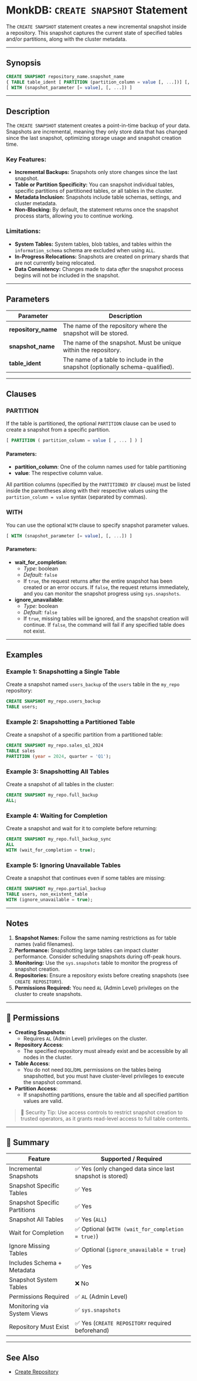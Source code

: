 # MonkDB: `CREATE SNAPSHOT` Statement

The `CREATE SNAPSHOT` statement creates a new incremental snapshot inside a repository. This snapshot captures the current state of specified tables and/or partitions, along with the cluster metadata.

---

## Synopsis

```sql
CREATE SNAPSHOT repository_name.snapshot_name
{ TABLE table_ident [ PARTITION (partition_column = value [, ...])] [, ...] | ALL }
[ WITH (snapshot_parameter [= value], [, ...]) ]
```

---

## Description

The `CREATE SNAPSHOT` statement creates a point-in-time backup of your data. Snapshots are incremental, meaning they only store data that has changed since the last snapshot, optimizing storage usage and snapshot creation time.

### Key Features:
- **Incremental Backups:** Snapshots only store changes since the last snapshot.
- **Table or Partition Specificity:** You can snapshot individual tables, specific partitions of partitioned tables, or all tables in the cluster.
- **Metadata Inclusion:** Snapshots include table schemas, settings, and cluster metadata.
- **Non-Blocking:** By default, the statement returns once the snapshot process starts, allowing you to continue working.

### Limitations:
- **System Tables:** System tables, blob tables, and tables within the `information_schema` schema are excluded when using `ALL`.
- **In-Progress Relocations:** Snapshots are created on primary shards that are not currently being relocated.
- **Data Consistency:** Changes made to data *after* the snapshot process begins will not be included in the snapshot.

---

## Parameters

| Parameter        | Description                                                                 |
|------------------|-----------------------------------------------------------------------------|
| **repository_name** | The name of the repository where the snapshot will be stored.             |
| **snapshot_name**   | The name of the snapshot. Must be unique within the repository.           |
| **table_ident**     | The name of a table to include in the snapshot (optionally schema-qualified). |

---

## Clauses

### **PARTITION**

If the table is partitioned, the optional `PARTITION` clause can be used to create a snapshot from a specific partition.

```sql
[ PARTITION ( partition_column = value [ , ... ] ) ]
```


#### Parameters:
- **partition_column**: One of the column names used for table partitioning
- **value**: The respective column value.

All partition columns (specified by the `PARTITIONED BY` clause) must be listed inside the parentheses along with their respective values using the `partition_column = value` syntax (separated by commas).

### **WITH**

You can use the optional `WITH` clause to specify snapshot parameter values.

```sql
[ WITH (snapshot_parameter [= value], [, ...]) ]
```


#### Parameters:
- **wait_for_completion**:
  - *Type:* boolean
  - *Default:* `false`
  - If `true`, the request returns after the entire snapshot has been created or an error occurs. If `false`, the request returns immediately, and you can monitor the snapshot progress using `sys.snapshots`.
- **ignore_unavailable**:
  - *Type:* boolean
  - *Default:* `false`
  - If `true`, missing tables will be ignored, and the snapshot creation will continue. If `false`, the command will fail if any specified table does not exist.

---

## Examples

### Example 1: Snapshotting a Single Table
Create a snapshot named `users_backup` of the `users` table in the `my_repo` repository:

```sql
CREATE SNAPSHOT my_repo.users_backup
TABLE users;
```

### Example 2: Snapshotting a Partitioned Table
Create a snapshot of a specific partition from a partitioned table:

```sql
CREATE SNAPSHOT my_repo.sales_q1_2024
TABLE sales
PARTITION (year = 2024, quarter = 'Q1');
```


### Example 3: Snapshotting All Tables
Create a snapshot of all tables in the cluster:

```sql
CREATE SNAPSHOT my_repo.full_backup
ALL;
```


### Example 4: Waiting for Completion
Create a snapshot and wait for it to complete before returning:

```sql
CREATE SNAPSHOT my_repo.full_backup_sync
ALL
WITH (wait_for_completion = true);
```


### Example 5: Ignoring Unavailable Tables
Create a snapshot that continues even if some tables are missing:

```sql
CREATE SNAPSHOT my_repo.partial_backup
TABLE users, non_existent_table
WITH (ignore_unavailable = true);
```


---

## Notes

1. **Snapshot Names:** Follow the same naming restrictions as for table names (valid filenames).
2. **Performance:** Snapshotting large tables can impact cluster performance. Consider scheduling snapshots during off-peak hours.
3. **Monitoring:** Use the `sys.snapshots` table to monitor the progress of snapshot creation.
4. **Repositories:** Ensure a repository exists before creating snapshots (see `CREATE REPOSITORY`).
5. **Permissions Required:** You need `AL` (Admin Level) privileges on the cluster to create snapshots.

---

## 🔐 Permissions

- **Creating Snapshots**:
  - Requires `AL` (Admin Level) privileges on the cluster.
- **Repository Access**:
  - The specified repository must already exist and be accessible by all nodes in the cluster.
- **Table Access**:
  - You do not need `DQL`/`DML` permissions on the tables being snapshotted, but you must have cluster-level privileges to execute the snapshot command.
- **Partition Access**:
  - If snapshotting partitions, ensure the table and all specified partition values are valid.

> 🔐 Security Tip: Use access controls to restrict snapshot creation to trusted operators, as it grants read-level access to full table contents.

---

## 🏁 Summary

| Feature                       | Supported / Required                                     |
|-------------------------------|----------------------------------------------------------|
| Incremental Snapshots         | ✅ Yes (only changed data since last snapshot is stored) |
| Snapshot Specific Tables      | ✅ Yes                                                   |
| Snapshot Specific Partitions  | ✅ Yes                                                   |
| Snapshot All Tables           | ✅ Yes (`ALL`)                                           |
| Wait for Completion           | ✅ Optional (`WITH (wait_for_completion = true)`)        |
| Ignore Missing Tables         | ✅ Optional (`ignore_unavailable = true`)                |
| Includes Schema + Metadata    | ✅ Yes                                                   |
| Snapshot System Tables        | ❌ No                                                    |
| Permissions Required          | ✅ `AL` (Admin Level)                                    |
| Monitoring via System Views   | ✅ `sys.snapshots`                                       |
| Repository Must Exist         | ✅ Yes (`CREATE REPOSITORY` required beforehand)         |

---

## See Also

- [Create Repository](./30_CREATE_REPOSITORY.md)


